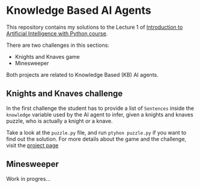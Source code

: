 # Knowledge Based AI Agents
This repository contains my solutions to the Lecture 1 of [Introduction to Artificial Intelligence with Python course](https://cs50.harvard.edu/ai/2024/).

There are two challenges in this sections:
- Knights and Knaves game
- Minesweeper

Both projects are related to Knowledge Based (KB) AI agents.

## Knights and Knaves challenge
In the first challenge the student has to provide a list of `Sentences` inside the `knowledge` variable used by the AI agent to infer, given a knights and knaves puzzle, who is actually a knight or a knave.

Take a look at the `puzzle.py` file, and run `ptyhon puzzle.py` if you want to find out the solution. For more details about the game and the challenge, visit the [project page](https://cs50.harvard.edu/ai/2024/projects/1/knights/)

## Minesweeper
Work in progres...
